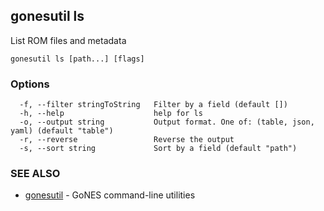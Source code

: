 ## gonesutil ls

List ROM files and metadata

```
gonesutil ls [path...] [flags]
```

### Options

```
  -f, --filter stringToString   Filter by a field (default [])
  -h, --help                    help for ls
  -o, --output string           Output format. One of: (table, json, yaml) (default "table")
  -r, --reverse                 Reverse the output
  -s, --sort string             Sort by a field (default "path")
```

### SEE ALSO

* [gonesutil](gonesutil.md)	 - GoNES command-line utilities


